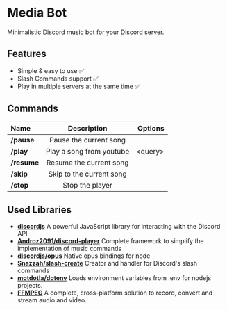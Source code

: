 # Media Bot

Minimalistic Discord music bot for your Discord server.

## Features

* Simple & easy to use ✅
* Slash Commands support ✅
* Play in multiple servers at the same time ✅

## Commands


|      Name      |            Description             |  Options  |
|:---------------|:----------------------------------:|----------:|
|   **/pause**   |       Pause the current song       |           |
|   **/play**    |      Play a song from youtube      | \<query>  |
|  **/resume**   |      Resume the current song       |           |
|   **/skip**    |      Skip to the current song      |           |
|   **/stop**    |          Stop the player           |           |

## Used Libraries
* **[discordjs](https://github.com/discordjs/discord.js)** A powerful JavaScript library for interacting with the Discord API
* **[Androz2091/discord-player](https://github.com/Androz2091/discord-player)** Complete framework to simplify the implementation of music commands
* **[discordjs/opus](https://github.com/discordjs/opus)** Native opus bindings for node
* **[Snazzah/slash-create](https://github.com/Snazzah/slash-create)** Creator and handler for Discord's slash commands
* **[motdotla/dotenv](https://github.com/motdotla/dotenv)** Loads environment variables from .env for nodejs projects.
* **[FFMPEG](https://ffmpeg.org)** A complete, cross-platform solution to record, convert and stream audio and video.
